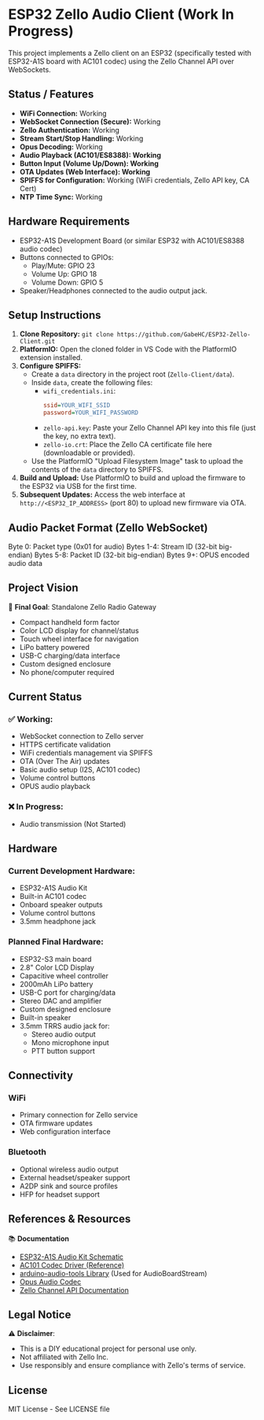 # ESP32 Zello Audio Client (Work In Progress)

This project implements a Zello client on an ESP32 (specifically tested with ESP32-A1S board with AC101 codec) using the Zello Channel API over WebSockets.

## Status / Features

-   **WiFi Connection:** Working
-   **WebSocket Connection (Secure):** Working
-   **Zello Authentication:** Working
-   **Stream Start/Stop Handling:** Working
-   **Opus Decoding:** Working
-   **Audio Playback (AC101/ES8388): Working**
-   **Button Input (Volume Up/Down): Working**
-   **OTA Updates (Web Interface): Working**
-   **SPIFFS for Configuration:** Working (WiFi credentials, Zello API key, CA Cert)
-   **NTP Time Sync:** Working

## Hardware Requirements

-   ESP32-A1S Development Board (or similar ESP32 with AC101/ES8388 audio codec)
-   Buttons connected to GPIOs:
    -   Play/Mute: GPIO 23
    -   Volume Up: GPIO 18
    -   Volume Down: GPIO 5
-   Speaker/Headphones connected to the audio output jack.

## Setup Instructions

1.  **Clone Repository:** `git clone https://github.com/GabeHC/ESP32-Zello-Client.git`
2.  **PlatformIO:** Open the cloned folder in VS Code with the PlatformIO extension installed.
3.  **Configure SPIFFS:**
    *   Create a `data` directory in the project root (`Zello-Client/data`).
    *   Inside `data`, create the following files:
        *   `wifi_credentials.ini`:
            ```ini
            ssid=YOUR_WIFI_SSID
            password=YOUR_WIFI_PASSWORD
            ```
        *   `zello-api.key`: Paste your Zello Channel API key into this file (just the key, no extra text).
        *   `zello-io.crt`: Place the Zello CA certificate file here (downloadable or provided).
    *   Use the PlatformIO "Upload Filesystem Image" task to upload the contents of the `data` directory to SPIFFS.
4.  **Build and Upload:** Use PlatformIO to build and upload the firmware to the ESP32 via USB for the first time.
5.  **Subsequent Updates:** Access the web interface at `http://<ESP32_IP_ADDRESS>` (port 80) to upload new firmware via OTA.

## Audio Packet Format (Zello WebSocket)
   Byte 0: Packet type (0x01 for audio)
   Bytes 1-4: Stream ID (32-bit big-endian)
   Bytes 5-8: Packet ID (32-bit big-endian)
   Bytes 9+: OPUS encoded audio data
   
## Project Vision

🎯 **Final Goal**: Standalone Zello Radio Gateway
- Compact handheld form factor
- Color LCD display for channel/status
- Touch wheel interface for navigation
- LiPo battery powered
- USB-C charging/data interface
- Custom designed enclosure
- No phone/computer required

## Current Status

### ✅ Working:
- WebSocket connection to Zello server
- HTTPS certificate validation
- WiFi credentials management via SPIFFS
- OTA (Over The Air) updates
- Basic audio setup (I2S, AC101 codec)
- Volume control buttons
- OPUS audio playback 

### ❌ In Progress:
- Audio transmission (Not Started)

## Hardware

### Current Development Hardware:
- ESP32-A1S Audio Kit
- Built-in AC101 codec
- Onboard speaker outputs
- Volume control buttons
- 3.5mm headphone jack

### Planned Final Hardware:
- ESP32-S3 main board
- 2.8" Color LCD Display
- Capacitive wheel controller
- 2000mAh LiPo battery
- USB-C port for charging/data
- Stereo DAC and amplifier
- Custom designed enclosure
- Built-in speaker
- 3.5mm TRRS audio jack for:
  - Stereo audio output
  - Mono microphone input
  - PTT button support

## Connectivity

### WiFi
- Primary connection for Zello service
- OTA firmware updates
- Web configuration interface

### Bluetooth
- Optional wireless audio output
- External headset/speaker support
- A2DP sink and source profiles
- HFP for headset support

## References & Resources

📚 **Documentation**
-   [ESP32-A1S Audio Kit Schematic](https://docs.ai-thinker.com/_media/esp32/docs/esp32-a1s_v2.3_specification.pdf)
-   [AC101 Codec Driver (Reference)](https://github.com/Yveaux/AC101)
-   [arduino-audio-tools Library](https://github.com/pschatzmann/arduino-audio-tools) (Used for AudioBoardStream)
-   [Opus Audio Codec](https://opus-codec.org/docs/)
-   [Zello Channel API Documentation](https://github.com/zelloptt/zello-channel-api/blob/master/API.md)

## Legal Notice

⚠️ **Disclaimer**:
-   This is a DIY educational project for personal use only.
-   Not affiliated with Zello Inc.
-   Use responsibly and ensure compliance with Zello's terms of service.

## License

MIT License - See LICENSE file

